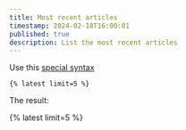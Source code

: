 ```yaml
---
title: Most recent articles
timestamp: 2024-02-18T16:00:01
published: true
description: List the most recent articles
---
```



Use this [special syntax](/special-syntax)


```
{% latest limit=5 %}
```


The result:

{% latest limit=5 %}

